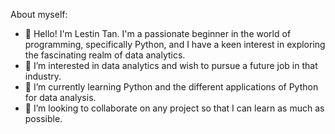 About myself:

- 👋 Hello! I'm Lestin Tan. I'm a passionate beginner in the world of programming, specifically Python,
and I have a keen interest in exploring the fascinating realm of data analytics.
- 👀 I’m interested in data analytics and wish to pursue a future job in that industry.
- 🌱 I’m currently learning Python and the different applications of Python for data analysis. 
- 💞️ I’m looking to collaborate on any project so that I can learn as much as possible.

<!---
Lestintanweirong/Lestintanweirong is a ✨ special ✨ repository because its `README.md` (this file) appears on your GitHub profile.
You can click the Preview link to take a look at your changes.
--->

